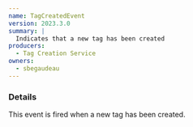 ```yaml
---
name: TagCreatedEvent
version: 2023.3.0
summary: |
  Indicates that a new tag has been created
producers:
  - Tag Creation Service
owners:
  - sbegaudeau
---
```


### Details

This event is fired when a new tag has been created.

<NodeGraph title="Consumer / Producer Diagram" />